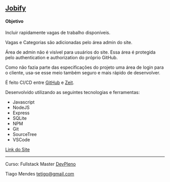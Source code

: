 ## [Jobify](https://jobify.tetigo.now.sh "Link do Site")

#### Objetivo

Incluir rapidamente vagas de trabalho disponíveis.

Vagas e Categorias são adicionadas pelo área admin do site.

Área de admin não é visível para usuários do site.
Essa área é protegida pelo authentication e authorization do próprio GitHub.

Como não fazia parte das especificações do projeto uma área de login para o cliente, usa-se esse meio também seguro e mais rápido de desenvolver.

É feito CI/CD entre [GitHub](https://github.com/tetigo/jobify "GitHub") e [Zeit](https://zeit.co/tetigo/jobify "Zeit").

Desenvolvido utilizando as seguintes tecnologias e ferramentas:
- Javascript
- NodeJS
- Express
- SQLite
- NPM
- Git
- SourceTree
- VSCode

[Link do Site](https://jobify.tetigo.now.sh "Link do Projeto")

------------


Curso: Fullstack Master [DevPleno](https://www.devpleno.com/ "DevPleno")

Tiago Mendes tetigo@gmail.com

